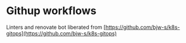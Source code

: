# Githup workflows

Linters and renovate bot liberated from [https://github.com/bjw-s/k8s-gitops](https://github.com/bjw-s/k8s-gitops)